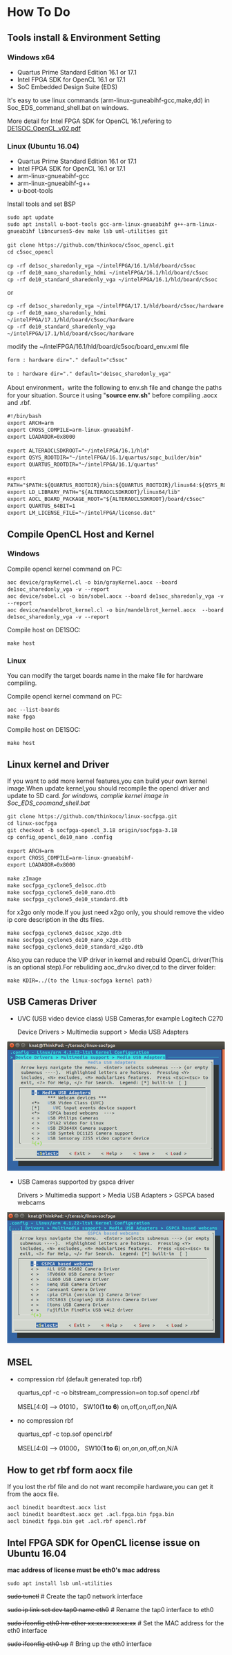 # How To Do
## Tools install & Environment Setting
### Windows x64

- Quartus Prime Standard Edition 16.1 or 17.1
- Intel FPGA SDK for OpenCL 16.1 or 17.1
- SoC Embedded Design Suite (EDS)

It's easy to use linux commands (arm-linux-guneabihf-gcc,make,dd) in Soc_EDS_command_shell.bat on windows.

More detail for Intel FPGA SDK for OpenCL 16.1,refering to [DE1SOC_OpenCL_v02.pdf](http://www.terasic.com.cn/attachment/archive/836/DE1SOC_OpenCL_v02.pdf)

### Linux (Ubuntu 16.04)

- Quartus Prime Standard Edition 16.1 or 17.1
- Intel FPGA SDK for OpenCL 16.1 or 17.1
- arm-linux-gnueabihf-gcc
- arm-linux-gnueabihf-g++
- u-boot-tools

Install tools and set BSP

	sudo apt update
	sudo apt install u-boot-tools gcc-arm-linux-gnueabihf g++-arm-linux-gnueabihf libncurses5-dev make lsb uml-utilities git

	git clone https://github.com/thinkoco/c5soc_opencl.git
	cd c5soc_opencl

	cp -rf de1soc_sharedonly_vga ~/intelFPGA/16.1/hld/board/c5soc
	cp -rf de10_nano_sharedonly_hdmi ~/intelFPGA/16.1/hld/board/c5soc
	cp -rf de10_standard_sharedonly_vga ~/intelFPGA/16.1/hld/board/c5soc
or

	cp -rf de1soc_sharedonly_vga ~/intelFPGA/17.1/hld/board/c5soc/hardware
	cp -rf de10_nano_sharedonly_hdmi ~/intelFPGA/17.1/hld/board/c5soc/hardware
	cp -rf de10_standard_sharedonly_vga ~/intelFPGA/17.1/hld/board/c5soc/hardware


modify the ~/intelFPGA/16.1/hld/board/c5soc/board_env.xml file

	form : hardware dir="." default="c5soc"

	to : hardware dir="." default="de1soc_sharedonly_vga"
	
About  environment，write the following to env.sh file and change the paths for your situation. Source it using "**source env.sh**" before compiling .aocx and .rbf.

	#!/bin/bash
	export ARCH=arm
	export CROSS_COMPILE=arm-linux-gnueabihf-
	export LOADADDR=0x8000

	export ALTERAOCLSDKROOT="~/intelFPGA/16.1/hld"
	export QSYS_ROOTDIR="~/intelFPGA/16.1/quartus/sopc_builder/bin"
	export QUARTUS_ROOTDIR="~/intelFPGA/16.1/quartus"

	export PATH="$PATH:${QUARTUS_ROOTDIR}/bin:${QUARTUS_ROOTDIR}/linux64:${QSYS_ROOTDIR}:${ALTERAOCLSDKROOT}/linux64/bin:${ALTERAOCLSDKROOT}/bin"
	export LD_LIBRARY_PATH="${ALTERAOCLSDKROOT}/linux64/lib"
	export AOCL_BOARD_PACKAGE_ROOT="${ALTERAOCLSDKROOT}/board/c5soc"
	export QUARTUS_64BIT=1
	export LM_LICENSE_FILE="~/intelFPGA/license.dat"




## Compile OpenCL Host  and Kernel

### Windows

Compile opencl kernel command on PC:

	aoc device/grayKernel.cl -o bin/grayKernel.aocx --board de1soc_sharedonly_vga -v --report
	aoc device/sobel.cl -o bin/sobel.aocx --board de1soc_sharedonly_vga -v --report
	aoc device/mandelbrot_kernel.cl -o bin/mandelbrot_kernel.aocx  --board de1soc_sharedonly_vga -v --report 

Compile host on DE1SOC:

	make host

### Linux
You can modify the target boards name in the make file for hardware compiling.

Compile opencl kernel command on PC:

	aoc --list-boards
	make fpga

Compile host on DE1SOC:

	make host


## Linux kernel and Driver
If you want to add more kernel features,you can build your own kernel image.When update kernel,you should recompile the opencl driver and update to SD card.
*for windows, complie kernel image in Soc_EDS_coomand_shell.bat*

	git clone https://github.com/thinkoco/linux-socfpga.git
	cd linux-socfpga
	git checkout -b socfpga-opencl_3.18 origin/socfpga-3.18
	cp config_opencl_de10_nano .config
	
	export ARCH=arm
	export CROSS_COMPILE=arm-linux-gnueabihf-
	export LOADADDR=0x8000

	make zImage
	make socfpga_cyclone5_de1soc.dtb
	make socfpga_cyclone5_de10_nano.dtb
	make socfpga_cyclone5_de10_standard.dtb

for x2go only mode.If you just need x2go only, you should remove the video ip core description in the dts files.

	make socfpga_cyclone5_de1soc_x2go.dtb
	make socfpga_cyclone5_de10_nano_x2go.dtb
	make socfpga_cyclone5_de10_standard_x2go.dtb

Also,you can reduce the VIP driver in kernel and rebuild OpenCL driver(This is an optional step).For rebuliding aoc_drv.ko diver,cd to the dirver folder:

	make KDIR=../(to the linux-socfpga kernel path)

## USB Cameras Driver

- UVC (USB video device class) USB Cameras,for example Logitech C270

	Device Drivers > Multimedia support > Media USB Adapters
	
![](picture/uvc.png)

- USB Cameras supported by gspca driver

	Drivers > Multimedia support > Media USB Adapters > GSPCA based webcams
	
![](picture/gspca.png)

## MSEL
- compression rbf (default generated top.rbf)

	quartus_cpf -c -o bitstream_compression=on top.sof opencl.rbf

	MSEL[4:0] ——> 01010， SW10(**1 to 6**) on,off,on,off,on,N/A

- no compression rbf

	quartus_cpf -c top.sof opencl.rbf

	MSEL[4:0] ——> 01000， SW10(**1 to 6**) on,on,on,off,on,N/A

## How to get rbf  form aocx file

If you lost the rbf file and do not want recompile hardware,you can get it from the aocx file.

	aocl binedit boardtest.aocx list
	aocl binedit boardtest.aocx get .acl.fpga.bin fpga.bin
	aocl binedit fpga.bin get .acl.rbf opencl.rbf


## Intel FPGA SDK for OpenCL license issue on Ubuntu 16.04

**mac address of license must be eth0's mac address**

	sudo apt install lsb uml-utilities

~~sudo tunctl~~                                           # Create the tap0 network interface

~~sudo ip link set dev tap0 name eth0~~                   # Rename the tap0 interface to eth0

~~sudo ifconfig eth0 hw ether xx:xx:xx:xx:xx:xx~~         # Set the MAC address for the eth0 interface

~~sudo ifconfig eth0 up~~                                 # Bring up the eth0 interface

